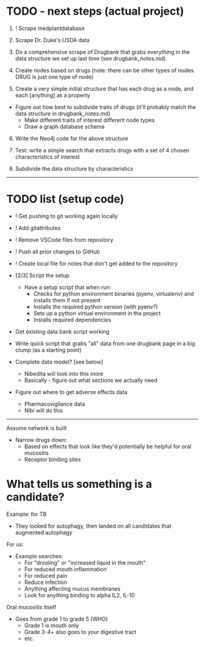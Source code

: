 TODO - next steps (actual project)
==================================
1. ! Scrape medplantdatabase

2. Scrape Dr. Duke's USDA data

3. Do a comprehensive scrape of Drugbank that grabs everything in the data structure we set up last time (see drugbank_notes.md).

4. Create nodes based on drugs (note: there can be other types of nodes. DRUG is just one type of node)

5. Create a very simple initial structure that has each drug as a node, and each [anything] as a property
  - Figure out how best to subdivide traits of drugs (it'll probably match the data structure in drugbank_notes.md)
    - Make different traits of interest different node types
    - Draw a graph database schema

6. Write the Neo4j code for the above structure

7. Test: write a simple search that extracts drugs with a set of 4 chosen characteristics of interest

8. Subdivide the data structure by characteristics


------------------------------------------
TODO list (setup code)
======================
- ! Get pushing to git working again locally
- ! Add gitattributes
- ! Remove VSCode files from repository
- ! Push all prior changes to GitHub
- ! Create local file for notes that don't get added to the repository

- [2/3] Script the setup
  - Have a setup script that when run:
    - Checks for python environment binaries (pyenv, virtualenv) and installs them if not present
    - Installs the required python version (with pyenv?)
    - Sets up a python virtual environment in the project
    - Installs required dependencies

- Get existing data bank script working

- Write quick script that grabs "all" data from one drugbank page in a big clump (as a starting point)

- Complete data model? [see below]
  - Nibedita will look into this more
  - Basically - figure out what sections we actually need

- Figure out where to get adverse effects data
  - Pharmacovigilance data
  - Nibi will do this

------------------------------------------
Assume network is built
- Narrow drugs down:
  - Based on effects that look like they'd potentially be helpful for oral mucositis
  - Receptor binding sites

# What tells us something is a candidate?
Example: for TB
- They looked for autophagy, then landed on all candidates that augmented autophagy

For us:
- Example searches:
  - For "drooling" or "increased liquid in the mouth"
  - For reduced mouth inflammation
  - For reduced pain
  - Reduce infection
  - Anything affecting mucus membranes
  - Look for anything binding to alpha IL2, IL-10

Oral mucositis itself
- Goes from grade 1 to grade 5 (WHO)
  - Grade 1 is mouth only
  - Grade 3-4+ also goes to your digestive tract
  - etc.


